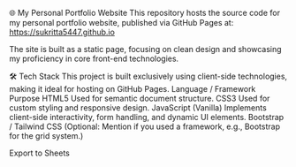 🌐 My Personal Portfolio Website
This repository hosts the source code for my personal portfolio website, published via GitHub Pages at: https://sukritta5447.github.io

The site is built as a static page, focusing on clean design and showcasing my proficiency in core front-end technologies.

🛠️ Tech Stack
This project is built exclusively using client-side technologies, making it ideal for hosting on GitHub Pages.
Language / Framework	Purpose
HTML5	Used for semantic document structure.
CSS3	Used for custom styling and responsive design.
JavaScript (Vanilla)	Implements client-side interactivity, form handling, and dynamic UI elements.
Bootstrap / Tailwind CSS	(Optional: Mention if you used a framework, e.g., Bootstrap for the grid system.)

Export to Sheets
